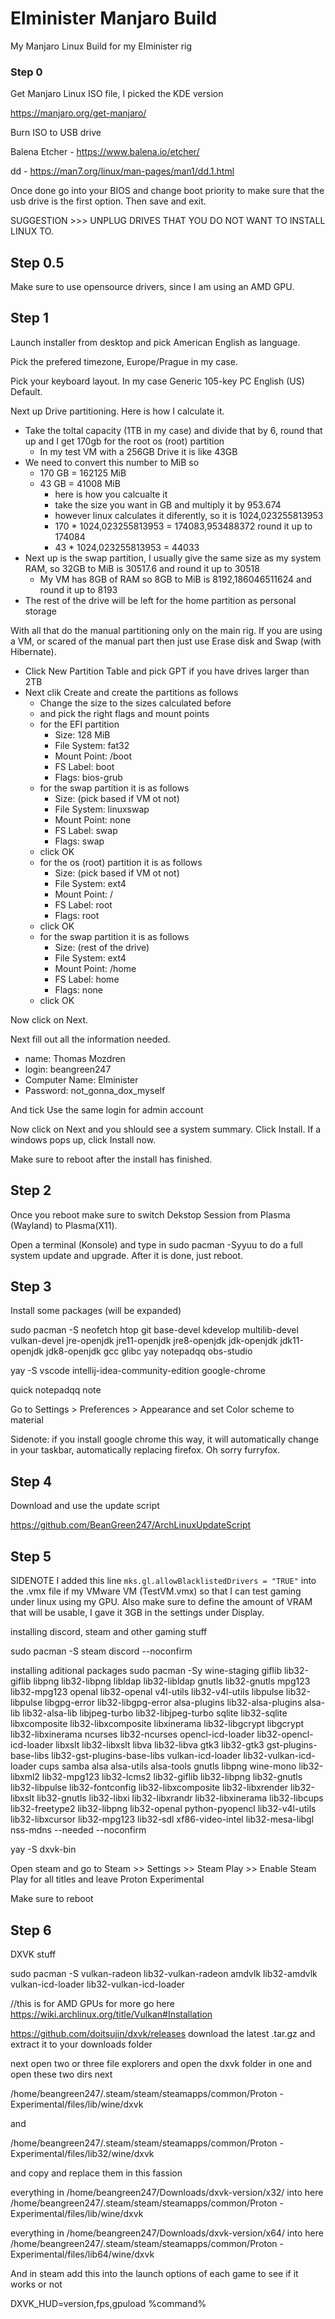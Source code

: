 # Elminister Manjaro Build
My Manjaro Linux Build for my Elminister rig

### Step 0

Get Manjaro Linux ISO file, I picked the KDE version

https://manjaro.org/get-manjaro/

Burn ISO to USB drive

Balena Etcher - https://www.balena.io/etcher/

dd - https://man7.org/linux/man-pages/man1/dd.1.html

Once done go into your BIOS and change boot priority to make sure that the usb drive is the first option. Then save and exit.

SUGGESTION >>> UNPLUG DRIVES THAT YOU DO NOT WANT TO INSTALL LINUX TO.

## Step 0.5
Make sure to use opensource drivers, since I am using an AMD GPU.

## Step 1
Launch installer from desktop and pick American English as language.

Pick the prefered timezone, Europe/Prague in my case.

Pick your keyboard layout. In my case Generic 105-key PC English (US) Default.

Next up Drive partitioning. Here is how I calculate it.
* Take the toltal capacity (1TB in my case) and divide that by 6, round that up and I get 170gb for the root os (root) partition
  * In my test VM with a 256GB Drive it is like 43GB
* We need to convert this number to MiB so
  * 170 GB = 162125 MiB
  * 43 GB = 41008 MiB
    * here is how you calcualte it
    * take the size you want in GB and multiply it by 953.674
    * however linux calculates it diferently, so it is 1024,023255813953
    * 170 * 1024,023255813953 = 174083,953488372 round it up to 174084
    * 43 * 1024,023255813953 = 44033
* Next up is the swap partition, I usually give the same size as my system RAM, so 32GB to MiB is 30517.6 and round it up to 30518
  * My VM has 8GB of RAM so 8GB to MiB is 8192,186046511624 and round it up to 8193
* The rest of the drive will be left for the home partition as personal storage

With all that do the manual partitioning only on the main rig. If you are using a VM, or scared of the manual part then just use Erase disk and Swap (with Hibernate).
* Click New Partition Table and pick GPT if you have drives larger than 2TB
* Next clik Create and create the partitions as follows
  * Change the size to the sizes calculated before
  * and pick the right flags and mount points
  * for the EFI partition
    * Size: 128 MiB
    * File System: fat32
    * Mount Point: /boot
    * FS Label: boot
    * Flags: bios-grub
  * for the swap partition it is as follows
    * Size: (pick based if VM ot not)
    * File System: linuxswap
    * Mount Point: none
    * FS Label: swap
    * Flags: swap
  * click OK
  * for the os (root) partition it is as follows
    * Size: (pick based if VM ot not)
    * File System: ext4
    * Mount Point: /
    * FS Label: root
    * Flags: root
  * click OK
  * for the swap partition it is as follows
    * Size: (rest of the drive)
    * File System: ext4
    * Mount Point: /home
    * FS Label: home
    * Flags: none
  * click OK

Now click on Next.

Next fill out all the information needed.
* name: Thomas Mozdren
* login: beangreen247
* Computer Name: Elminister
* Password: not_gonna_dox_myself

And tick Use the same login for admin account

Now click on Next and you shlould see a system summary. Click Install. If a windows pops up, click Install now.

Make sure to reboot after the install has finished.

## Step 2
Once you reboot make sure to switch Dekstop Session from Plasma (Wayland) to Plasma(X11).

Open a terminal (Konsole) and type in sudo pacman -Syyuu to do a full system update and upgrade. After it is done, just reboot.

## Step 3
Install some packages (will be expanded)

sudo pacman -S neofetch htop git base-devel kdevelop multilib-devel vulkan-devel jre-openjdk jre11-openjdk jre8-openjdk jdk-openjdk jdk11-openjdk jdk8-openjdk gcc glibc yay notepadqq obs-studio

yay -S vscode intellij-idea-community-edition google-chrome

quick notepadqq note

Go to Settings > Preferences > Appearance and set Color scheme to material

Sidenote: if you install google chrome this way, it will automatically change in your taskbar, automatically replacing firefox. Oh sorry furryfox.

## Step 4
Download and use the update script

https://github.com/BeanGreen247/ArchLinuxUpdateScript

## Step 5
SIDENOTE
I added this line `mks.gl.allowBlacklistedDrivers = "TRUE"` into the .vmx file if my VMware VM (TestVM.vmx) so that I can test gaming under linux using my GPU. Also make sure to define the amount of VRAM that will be usable, I gave it 3GB in the settings under Display.

installing discord, steam and other gaming stuff

sudo pacman -S steam discord --noconfirm

installing aditional packages
sudo pacman -Sy wine-staging giflib lib32-giflib libpng lib32-libpng libldap lib32-libldap gnutls lib32-gnutls mpg123 lib32-mpg123 openal lib32-openal v4l-utils lib32-v4l-utils libpulse lib32-libpulse libgpg-error lib32-libgpg-error alsa-plugins lib32-alsa-plugins alsa-lib lib32-alsa-lib libjpeg-turbo lib32-libjpeg-turbo sqlite lib32-sqlite libxcomposite lib32-libxcomposite libxinerama lib32-libgcrypt libgcrypt lib32-libxinerama ncurses lib32-ncurses opencl-icd-loader lib32-opencl-icd-loader libxslt lib32-libxslt libva lib32-libva gtk3 lib32-gtk3 gst-plugins-base-libs lib32-gst-plugins-base-libs vulkan-icd-loader lib32-vulkan-icd-loader cups samba alsa alsa-utils alsa-tools gnutls libpng wine-mono lib32-libxml2 lib32-mpg123 lib32-lcms2 lib32-giflib lib32-libpng lib32-gnutls lib32-libpulse lib32-fontconfig lib32-libxcomposite lib32-libxrender lib32-libxslt lib32-gnutls lib32-libxi lib32-libxrandr lib32-libxinerama lib32-libcups lib32-freetype2 lib32-libpng lib32-openal python-pyopencl lib32-v4l-utils lib32-libxcursor lib32-mpg123 lib32-sdl xf86-video-intel lib32-mesa-libgl nss-mdns --needed --noconfirm

yay -S dxvk-bin

Open steam and go to Steam >> Settings >> Steam Play >> Enable Steam Play for all titles and leave Proton Experimental

Make sure to reboot

## Step 6
DXVK stuff

sudo pacman -S vulkan-radeon lib32-vulkan-radeon amdvlk lib32-amdvlk vulkan-icd-loader lib32-vulkan-icd-loader 

//this is for AMD GPUs for more go here https://wiki.archlinux.org/title/Vulkan#Installation

https://github.com/doitsujin/dxvk/releases download the latest .tar.gz and extract it to your downloads folder

next open two or three file explorers and open the dxvk folder in one and open these two dirs next

/home/beangreen247/.steam/steam/steamapps/common/Proton - Experimental/files/lib/wine/dxvk

and

/home/beangreen247/.steam/steam/steamapps/common/Proton - Experimental/files/lib32/wine/dxvk

and copy and replace them in this fassion

everything in /home/beangreen247/Downloads/dxvk-version/x32/ into here /home/beangreen247/.steam/steam/steamapps/common/Proton - Experimental/files/lib/wine/dxvk

everything in /home/beangreen247/Downloads/dxvk-version/x64/ into here /home/beangreen247/.steam/steam/steamapps/common/Proton - Experimental/files/lib64/wine/dxvk

And in steam add this into the launch options of each game to see if it works or not

DXVK_HUD=version,fps,gpuload %command%
